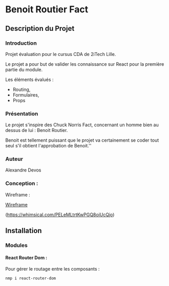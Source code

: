 # Benoit Routier Fact

## Description du Projet

### Introduction

Projet évaluation pour le cursus CDA de 2iTech Lille.

Le projet a pour but de valider les connaissance sur React pour la première partie du module.

Les éléments évalués :

- Routing,
- Formulaires,
- Props

### Présentation

Le projet s'inspire des Chuck Norris Fact, concernant un homme bien au dessus de lui : Benoit Routier.

Benoit est tellement puissant que le projet va certainement se coder tout seul s'il obtient l'approbation de Benoit.''

### Auteur

Alexandre Devos

### Conception :

Wireframe :

[Wireframe]()

(https://whimsical.com/PELeMLtrtKwPGQ8oiUcQjo)

## Installation

### Modules

#### React Router Dom :

Pour gérer le routage entre les composants :

```bash
nmp i react-router-dom
```
